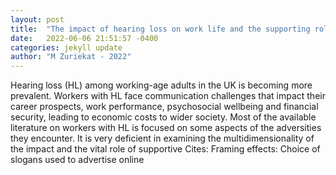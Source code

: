 ```yaml
---
layout: post
title:  "The impact of hearing loss on work life and the supporting role of audiology services: A qualitative exploration of the perspectives of audiologists and workers with "
date:   2022-06-06 21:51:57 -0400
categories: jekyll update
author: "M Zuriekat - 2022"
---
```

Hearing loss (HL) among working-age adults in the UK is becoming more prevalent. Workers with HL face communication challenges that impact their career prospects, work performance, psychosocial wellbeing and financial security, leading to economic costs to wider society. Most of the available literature on workers with HL is focused on some aspects of the adversities they encounter. It is very deficient in examining the multidimensionality of the impact and the vital role of supportive 
Cites: Framing effects: Choice of slogans used to advertise online